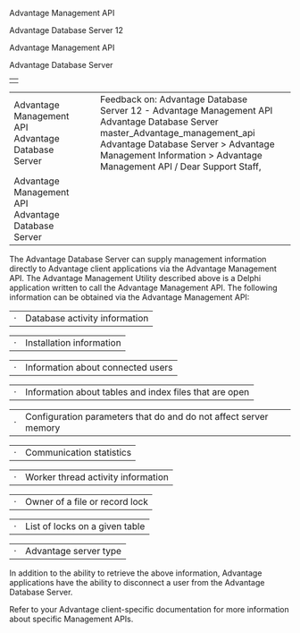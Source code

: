 Advantage Management API




Advantage Database Server 12  

Advantage Management API

Advantage Database Server

|  |
| --- |
|  |

|  |  |  |  |  |
| --- | --- | --- | --- | --- |
| Advantage Management API  Advantage Database Server |  |  | Feedback on: Advantage Database Server 12 - Advantage Management API Advantage Database Server master\_Advantage\_management\_api Advantage Database Server > Advantage Management Information > Advantage Management API / Dear Support Staff, |  |
| Advantage Management API  Advantage Database Server |  |  |  |  |

The Advantage Database Server can supply management information directly to Advantage client applications via the Advantage Management API. The Advantage Management Utility described above is a Delphi application written to call the Advantage Management API. The following information can be obtained via the Advantage Management API:

|  |  |
| --- | --- |
| · | Database activity information |

|  |  |
| --- | --- |
| · | Installation information |

|  |  |
| --- | --- |
| · | Information about connected users |

|  |  |
| --- | --- |
| · | Information about tables and index files that are open |

|  |  |
| --- | --- |
| · | Configuration parameters that do and do not affect server memory |

|  |  |
| --- | --- |
| · | Communication statistics |

|  |  |
| --- | --- |
| · | Worker thread activity information |

|  |  |
| --- | --- |
| · | Owner of a file or record lock |

|  |  |
| --- | --- |
| · | List of locks on a given table |

|  |  |
| --- | --- |
| · | Advantage server type |

In addition to the ability to retrieve the above information, Advantage applications have the ability to disconnect a user from the Advantage Database Server.

Refer to your Advantage client-specific documentation for more information about specific Management APIs.